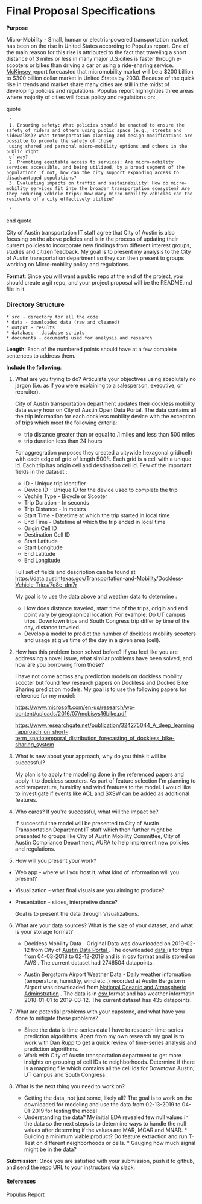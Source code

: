  # Final Proposal Specifications

**Purpose**

  Micro-Mobility - Small, human or electric-powered transportation market has been on the rise in United States according to Populus report. One of the main reason for this rise is attributed to the fact that traveling a short distance of 3 miles or less in many major U.S.cities is faster through e-scooters or bikes than driving a car or using a ride-sharing service. <a href="https://www.mckinsey.com/industries/automotive-and-assembly/our-insights/micromobilitys-15000-mile-checkup">McKinsey </a> report forecasted that micromobility market will be a $200 billion to $300 billion dollar market in United States by 2030. Because of the quick rise in trends and market share many cities are still in the midst of developing policies and regulations. Populus report highlighties three areas where majority of cities will focus policy and regulations on:

  quote

     '
     1. Ensuring safety: What policies should be enacted to ensure the safety of riders and others using public space (e.g., streets and sidewalks)? What transportation planning and design modifications are possible to promote the safety of those
     using shared and personal micro-mobility options and others in the public right
     of way?
     2. Promoting equitable access to services: Are micro-mobility services accessible, and being utilized, by a broad segment of the population? If not, how can the city support expanding access to disadvantaged populations?
     3. Evaluating impacts on traffic and sustainability: How do micro-mobility services fit into the broader transportation ecosystem? Are they reducing vehicle trips? How many micro-mobility vehicles can the residents of a city effectively utilize?

     '
   end quote

  City of Austin transportation IT staff agree that City of Austin is also focusing on the above policies and is in the process of updating their current policies to incorporate new findings from different interest groups, studies and citizen feedback. My goal is to present my analysis to the City of Austin transportation department so they can then present to groups working on Micro-mobility policy and regulations.


**Format**: Since you will want a public repo at the end of the project, you should create a git repo, 
and your project proposal will be the README.md file in it.

### Directory Structure
    * src - directory for all the code
    * data - downloaded data (raw and cleaned)
    * output - results
    * database - database scripts
    * documents - documents used for analysis and research

**Length**: Each of the numbered points should have at a few complete sentences to address them. 

**Include the following**:

1. What are you trying to do?  Articulate your objectives using absolutely no jargon (i.e. as if
you were explaining to a salesperson, executive, or recruiter).

   City of Austin transportation department updates their dockless mobility data every hour on City of Austin Open Data Portal. The data contains all the trip information for each dockless mobility device with the exception of trips which meet the following criteria:
     - trip distance greater than or equal to .1 miles and less than 500 miles
     - trip duration less than 24 hours

   For aggregration purposes they created a citywide hexagonal grid(cell) with each edge of grid of length 500ft. Each grid is a cell with a unique id. Each trip has origin cell and destination cell id. Few of the important fields in the dataset :

     - ID - Unique trip identifier
     - Device ID - Unique ID for the device used to complete the trip
     - Vechile Type - Bicycle or Scooter
     - Trip Duration - In seconds
     - Trip Distance - In meters
     - Start Time - Datetime at which the trip started in local time
     - End Time - Datetime at which the trip ended in local time
     - Origin Cell ID 
     - Destination Cell ID
     - Start Latitude
     - Start Longitude
     - End Latitude
     - End Longitude 

   Full set of fields and description can be found at https://data.austintexas.gov/Transportation-and-Mobility/Dockless-Vehicle-Trips/7d8e-dm7r

   My goal is to use the data above and weather data to determine :

   - How does distance traveled, start time of the trips, origin and end point vary by geographical location. For example: Do UT campus trips, Downtown trips and South Congress trip differ by time of the day, distance traveled.
   - Develop a model to predict the number of dockless mobility scooters and usage at give time of the day in a given area (cell). 


2. How has this problem been solved before? If you feel like you are addressing a novel
issue, what similar problems have been solved, and how are you borrowing from those?

   I have not come across any prediction models on dockless mobility scooter but found few research papers on Dockless and Docked Bike Sharing prediction models. My goal is to use the following papers for reference for my model:

   https://www.microsoft.com/en-us/research/wp-content/uploads/2016/07/mobisys16bike.pdf

   https://www.researchgate.net/publication/324275044_A_deep_learning_approach_on_short-term_spatiotemporal_distribution_forecasting_of_dockless_bike-sharing_system

3. What is new about your approach, why do you think it will be successful?

     My plan is to apply the modeling done in the referenced papers and apply it to dockless scooters. As part of feature selection I'm planning to add temperature, humidity and wind features to the model. I would like to investigate if events like ACL and SXSW can be added as additional features.

4. Who cares?  If you're successful, what will the impact be?

     If successful the model will be presented to City of Austin Transportation Department IT staff which then further might be presented to groups like City of Austin Mobility Committee, City of Austin Compliance Department, AURA to help implement new policies and regulations.

5. How will you present your work?  
  * Web app - where will you host it, what kind of information will you present?
  * Visualization - what final visuals are you aiming to produce?
  * Presentation - slides, interpretive dance?
  
       Goal is to present the data through Visualizations.
  
6. What are your data sources? What is the size of your dataset, and what is your storage format?

      * Dockless Mobility Data - Original Data was downloaded on 2019-02-12 from City of <a href="https://data.austintexas.gov/Transportation-and-Mobility/Dockless-Vehicle-Trips/7d8e-dm7r"> Austin Data Portal  </a>. The downloaded <a href = "https://s3.amazonaws.com/sameera-bucket-1/dockless_mobility/raw_data/Austin_Dockless_Vehicle_Trips.csv"> data </a> is for trips from 04-03-2018 to 02-12-2019 and is in csv format and is stored on AWS . The current dataset had 2746504 datapoints.

      * Austin Bergstorm Airport Weather Data - Daily weather information (temperature, humidity, wind etc.,) recorded at Austin Bergstorm Airport was downloaded from <a href="http://www.ncdc.noaa.gov"> National Oceanic and Atmospheric Adminstration</a> . The data is in <a href="https://s3.amazonaws.com/sameera-bucket-1/dockless_mobility/raw_data/Austin_Bergstom_Airport_Weather.csv"> csv </a> format and has weather informatin 2018-01-01 to 2019-03-12.  The current dataset has 435 datapoints.
    

7. What are potential problems with your capstone, and what have you done to mitigate these problems?
   
      * Since the data is time-series data I have to research time-series prediction algorithms. Apart from my own research my goal is to work with Dan Rupp to get a quick review of time-series analysis and prediction algorithms.
      * Work with City of Austin transportation department to get more insights on grouping of cell IDs to neighborhoods. Determine if there is a mapping file which contains all the cell ids for Downtown Austin, UT campus and South Congress. 


8. What is the next thing you need to work on?

      * Getting the data, not just some, likely all?
        The goal is to work on the downloaded for modeling and use the data from 02-13-2019 to 04-01-2019 for testing the model
      * Understanding the data?
         My initial EDA revealed few null values in the data so the next steps is to determine ways to handle the null values after determing if the values are MAR, MCAR and MNAR.
       * Building a minimum viable product?
         Do feature extraction and run T-Test on different neighborhoods or cells.
       * Gauging how much signal might be in the data?

**Submission**: Once you are satisfied with your submission, push it to github, and send the repo URL to your
instructors via slack.

#### References
<a href = "documents/Populus_MicroMobility_2018_Jul.pdf">Populus Report</a>
